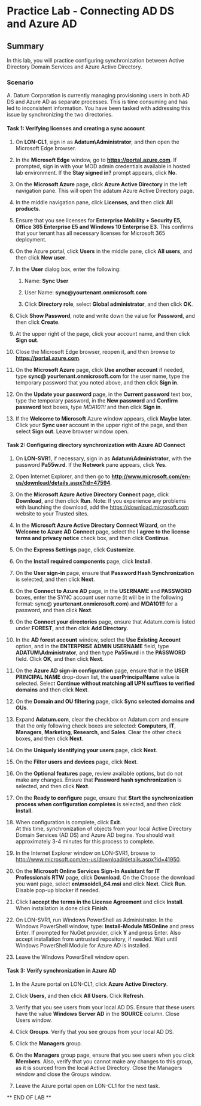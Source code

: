 # Practice Lab - Connecting AD DS and Azure AD

## Summary

In this lab, you will practice configuring synchronization between Active Directory Domain Services and Azure Active Directory.

### Scenario

A. Datum Corporation is currently managing provisioning users in both AD DS and Azure AD as separate processes.  This is time consuming and has led to inconsistent information. You have been tasked with addressing this issue by synchronizing the two directories.

#### Task 1: Verifying licenses and creating a sync account

1.  On **LON-CL1**, sign in as **Adatum\\Administrator**, and then open the
    Microsoft Edge browser.

2.  In the **Microsoft Edge** window, go to **https://portal.azure.com**. If
    prompted, sign in with your MOD admin credentials available in hosted lab
    environment. If the **Stay signed in?** prompt appears, click **No**.

3.  On the **Microsoft Azure** page, click **Azure Active Directory** in the
    left navigation pane. This will open the adatum Azure Active Directory page.

4.  In the middle navigation pane, click **Licenses**, and then click **All
    products**.

5.  Ensure that you see licenses for **Enterprise Mobility + Security E5, Office
    365 Enterprise E5 and Windows 10 Enterprise E3**. This confirms that your
    tenant has all necessary licenses for Microsoft 365 deployment.

6.  On the Azure portal, click **Users** in the middle pane, click **All
    users**, and then click **New user**.

7.  In the **User** dialog box, enter the following:

    1.  Name: **Sync User**

    2.  User Name: **sync\@yourtenant.onmicrosoft.com**

    3.  Click **Directory role**, select **Global administrator**, and then
        click **OK**.

8.  Click **Show Password**, note and write down the value for **Password**, and
    then click **Create**.

9.  At the upper right of the page, click your account name, and then click
    **Sign out**.

10. Close the Microsoft Edge browser, reopen it, and then browse to
    **https://portal.azure.com**.

11. On the **Microsoft Azure** page, click **Use another account** if needed,
    type **sync\@ yourtenant.onmicrosoft.com** for the user name, type the
    temporary password that you noted above, and then click **Sign in**.

12. On the **Update your password** page, in the **Current password** text box,
    type the temporary password, in the **New password** and **Confirm
    password** text boxes, type *MDA101!!* and then click **Sign in**.

13. If the **Welcome to Microsoft** Azure window appears, click **Maybe later**.
    Click your **Sync user** account in the upper right of the page, and then
    select **Sign out**. Leave browser window open.

#### Task 2: Configuring directory synchronization with Azure AD Connect

1.  On **LON-SVR1**, if necessary, sign in as **Adatum\\Administrator**, with
    the password **Pa55w.rd**. If the **Network** pane appears, click **Yes**.

2.  Open Internet Explorer, and then go to
    **http://www.microsoft.com/en-us/download/details.aspx?id=47594**.

3.  On the **Microsoft Azure Active Directory Connect** page, click
    **Download**, and then click **Run**. Note: If you experience any problems
    with launching the download, add the https://download.microsoft.com website
    to your Trusted sites.

4.  In the **Microsoft Azure Active Directory Connect Wizard**, on the **Welcome
    to Azure AD Connect** page, select the **I agree to the license terms and
    privacy notice** check box, and then click **Continue**.

5.  On the **Express Settings** page, click **Customize**.

6.  On the **Install required components** page, click **Install**.

7.  On the **User sign-in** page, ensure that **Password Hash Synchronization**
    is selected, and then click **Next**.

8.  On the **Connect to Azure AD** page, in the **USERNAME** and **PASSWORD**
    boxes, enter the SYNC account user name (it will be in the following format:
    sync\@ **yourtenant.onmicrosoft.com**) and **MDA101!!** for a password, and
    then click **Next**.

9.  On the **Connect your directories** page, ensure that Adatum.com is listed
    under **FOREST**, and then click **Add Directory**.

10. In the **AD forest account** window, select the **Use Existing Account**
    option, and in the **ENTERPRISE ADMIN USERNAME** field, type
    **ADATUM\\Administrator**, and then type **Pa55w.rd** in the **PASSWORD**
    field. Click **OK**, and then click **Next**.

11. On the **Azure AD sign-in configuration** page, ensure that in the **USER
    PRINCIPAL NAME** drop-down list, the **userPrincipalName** value is
    selected. Select **Continue without matching all UPN suffixes to verified
    domains** and then click **Next**.

12. On the **Domain and OU filtering** page, click **Sync selected domains and
    OUs**.

13. Expand **Adatum.com**, clear the checkbox on Adatum.com and ensure that the
    only following check boxes are selected: **Computers**, **IT**,
    **Managers**, **Marketing**, **Research**, and **Sales**. Clear the other
    check boxes, and then click **Next**.

14. On the **Uniquely identifying your users** page, click **Next**.

15. On the **Filter users and devices** page, click **Next**.

16. On the **Optional features** page, review available options, but do not make
    any changes. Ensure that **Password hash synchronization** is selected, and
    then click **Next**.

17. On the **Ready to configure** page, ensure that **Start the synchronization
    process when configuration completes** is selected, and then click
    **Install**.

18. When configuration is complete, click **Exit**.  
    At this time, synchronization of objects from your local Active Directory
    Domain Services (AD DS) and Azure AD begins. You should wait approximately
    3-4 minutes for this process to complete.

19. In the Internet Explorer window on LON-SVR1, browse to
    <http://www.microsoft.com/en-us/download/details.aspx?id=41950>.

20. On the **Microsoft Online Services Sign-In Assistant for IT Professionals
    RTW** page, click **Download**. On the Choose the download you want page,
    select **en\\msoidcli_64.msi** and click **Next**. Click **Run**. Disable
    pop-up blocker if needed.

21. Click **I accept the terms in the License Agreement** and click **Install**.
    When installation is done click **Finish**.

22. On LON-SVR1, run Windows PowerShell as Administrator. In the Windows
    PowerShell window, type: **Install-Module MSOnline** and press Enter. If
    prompted for NuGet provider, click **Y** and press Enter. Also accept
    installation from untrusted repository, if needed. Wait until Windows
    PowerShell Module for Azure AD is installed.

23. Leave the Windows PowerShell window open.

#### Task 3: Verify synchronization in Azure AD

1.  In the Azure portal on LON-CL1, click **Azure Active Directory**.

2.  Click **Users,** and then click **All Users**. Click **Refresh**.

3.  Verify that you see users from your local AD DS. Ensure that these users
    have the value **Windows Server AD** in the **SOURCE** column. Close Users
    window.

4.  Click **Groups**. Verify that you see groups from your local AD DS.

5.  Click the **Managers** group.

6.  On the **Managers** group page, ensure that you see users when you click
    **Members**. Also, verify that you cannot make any changes to this group, as
    it is sourced from the local Active Directory. Close the Managers window and
    close the Groups window.

7.  Leave the Azure portal open on LON-CL1 for the next task.

** END OF LAB **